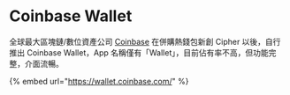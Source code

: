 # Coinbase Wallet

全球最大區塊鏈/數位資產公司 [Coinbase](../shang/coinbase.md) 在併購熱錢包新創 Cipher 以後，自行推出 Coinbase Wallet，App 名稱僅有「Wallet」，目前佔有率不高，但功能完整，介面流暢。

{% embed url="https://wallet.coinbase.com/" %}

